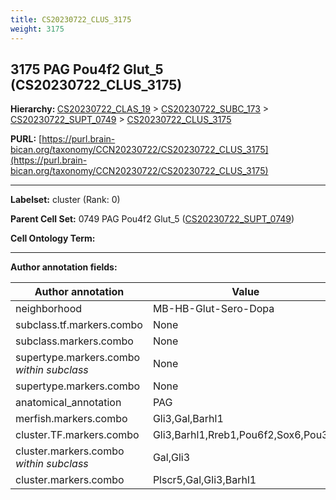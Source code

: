 ```yaml
---
title: CS20230722_CLUS_3175
weight: 3175
---
```

## 3175 PAG Pou4f2 Glut_5 (CS20230722_CLUS_3175)
<b>Hierarchy: </b>
[CS20230722_CLAS_19](../CS20230722_CLAS_19) >
[CS20230722_SUBC_173](../CS20230722_SUBC_173) >
[CS20230722_SUPT_0749](../CS20230722_SUPT_0749) >
[CS20230722_CLUS_3175](../CS20230722_CLUS_3175)

**PURL:** [https://purl.brain-bican.org/taxonomy/CCN20230722/CS20230722_CLUS_3175](https://purl.brain-bican.org/taxonomy/CCN20230722/CS20230722_CLUS_3175)

---


**Labelset:** cluster (Rank: 0)

**Parent Cell Set:** 0749 PAG Pou4f2 Glut_5 ([CS20230722_SUPT_0749](../CS20230722_SUPT_0749))



**Cell Ontology Term:** 

[MARKER GENES.]: #


---

[TRANSFERRED ANNOTATIONS.]: #


[AUTHOR ANNOTATION FIELDS.]: #


**Author annotation fields:**

| Author annotation | Value |
|-------------------|-------|
|neighborhood|MB-HB-Glut-Sero-Dopa|
|subclass.tf.markers.combo|None|
|subclass.markers.combo|None|
|supertype.markers.combo _within subclass_|None|
|supertype.markers.combo|None|
|anatomical_annotation|PAG|
|merfish.markers.combo|Gli3,Gal,Barhl1|
|cluster.TF.markers.combo|Gli3,Barhl1,Rreb1,Pou6f2,Sox6,Pou3f4|
|cluster.markers.combo _within subclass_|Gal,Gli3|
|cluster.markers.combo|Plscr5,Gal,Gli3,Barhl1|
